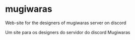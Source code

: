 # mugiwaras
Web-site for the designers of mugiwaras server on discord

Um site para os designers do servidor do discord Mugiwaras
